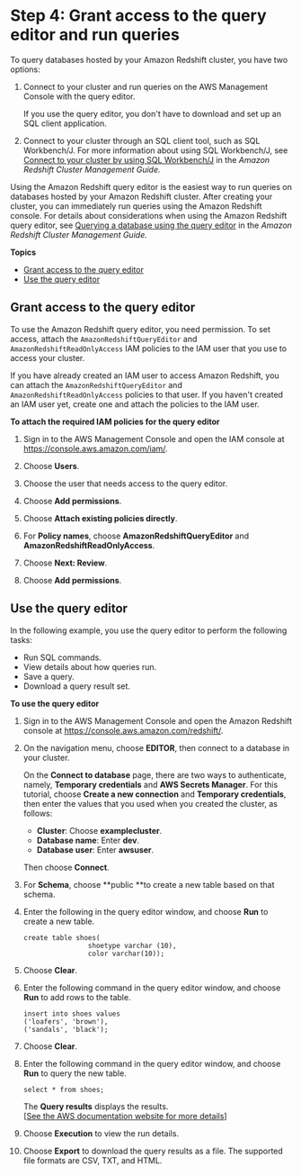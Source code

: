 # Step 4: Grant access to the query editor and run queries<a name="rs-gsg-connect-to-cluster"></a>

 To query databases hosted by your Amazon Redshift cluster, you have two options:

1. Connect to your cluster and run queries on the AWS Management Console with the query editor\. 

   If you use the query editor, you don't have to download and set up an SQL client application\. 

1. Connect to your cluster through an SQL client tool, such as SQL Workbench/J\. For more information about using SQL Workbench/J, see [Connect to your cluster by using SQL Workbench/J](https://docs.aws.amazon.com/redshift/latest/mgmt/connecting-using-workbench.html) in the *Amazon Redshift Cluster Management Guide\.* 

Using the Amazon Redshift query editor is the easiest way to run queries on databases hosted by your Amazon Redshift cluster\. After creating your cluster, you can immediately run queries using the Amazon Redshift console\. For details about considerations when using the Amazon Redshift query editor, see [Querying a database using the query editor](https://docs.aws.amazon.com/redshift/latest/mgmt/query-editor.html) in the *Amazon Redshift Cluster Management Guide\.*

**Topics**
+ [Grant access to the query editor](#gsg-query-cluster-configure)
+ [Use the query editor](#gsg-using-query-editor)

## Grant access to the query editor<a name="gsg-query-cluster-configure"></a>

To use the Amazon Redshift query editor, you need permission\. To set access, attach the `AmazonRedshiftQueryEditor` and `AmazonRedshiftReadOnlyAccess` IAM policies to the IAM user that you use to access your cluster\.

If you have already created an IAM user to access Amazon Redshift, you can attach the `AmazonRedshiftQueryEditor` and `AmazonRedshiftReadOnlyAccess` policies to that user\. If you haven't created an IAM user yet, create one and attach the policies to the IAM user\.

**To attach the required IAM policies for the query editor**

1. Sign in to the AWS Management Console and open the IAM console at [https://console\.aws\.amazon\.com/iam/](https://console.aws.amazon.com/iam/)\.

1. Choose **Users**\.

1. Choose the user that needs access to the query editor\.

1. Choose **Add permissions**\.

1. Choose **Attach existing policies directly**\.

1. For **Policy names**, choose **AmazonRedshiftQueryEditor** and **AmazonRedshiftReadOnlyAccess**\.

1. Choose **Next: Review**\.

1. Choose **Add permissions**\.

## Use the query editor<a name="gsg-using-query-editor"></a>

 In the following example, you use the query editor to perform the following tasks:
+ Run SQL commands\.
+ View details about how queries run\.
+ Save a query\.
+ Download a query result set\.

**To use the query editor**

1. Sign in to the AWS Management Console and open the Amazon Redshift console at [https://console\.aws\.amazon\.com/redshift/](https://console.aws.amazon.com/redshift/)\.

1. On the navigation menu, choose **EDITOR**, then connect to a database in your cluster\. 

   On the **Connect to database** page, there are two ways to authenticate, namely, **Temporary credentials** and **AWS Secrets Manager**\. For this tutorial, choose **Create a new connection** and **Temporary credentials**, then enter the values that you used when you created the cluster, as follows: 
   + **Cluster**: Choose **examplecluster**\.
   + **Database name**: Enter **dev**\.
   + **Database user**: Enter **awsuser**\.

   Then choose **Connect**\. 

1. For **Schema**, choose **public **to create a new table based on that schema\.

1. Enter the following in the query editor window, and choose **Run** to create a new table\.

   ```
   create table shoes(
                   shoetype varchar (10),
                   color varchar(10));
   ```

1. Choose **Clear**\.

1. Enter the following command in the query editor window, and choose **Run** to add rows to the table\.

   ```
   insert into shoes values 
   ('loafers', 'brown'),
   ('sandals', 'black');
   ```

1. Choose **Clear**\.

1. Enter the following command in the query editor window, and choose **Run** to query the new table\.

   ```
   select * from shoes; 
   ```

   The **Query results** displays the results\.    
[\[See the AWS documentation website for more details\]](http://docs.aws.amazon.com/redshift/latest/gsg/rs-gsg-connect-to-cluster.html)

1. Choose **Execution** to view the run details\.

1. Choose **Export** to download the query results as a file\. The supported file formats are CSV, TXT, and HTML\.